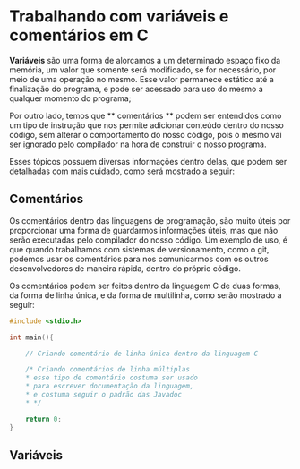 # Trabalhando com variáveis e comentários em C 

**Variáveis** são uma forma de alorcamos a um determinado espaço fixo da memória, um valor que 
somente será modificado, se for necessário, por meio de uma operação no mesmo. Esse valor 
permanece estático até a finalização do programa, e pode ser acessado para uso do mesmo a 
qualquer momento do programa;

Por outro lado, temos que ** comentários ** podem ser entendidos como um tipo de instrução que 
nos permite adicionar conteúdo dentro do nosso código, sem alterar o comportamento do nosso 
código, pois o mesmo vai ser ignorado pelo compilador na hora de construir o nosso programa.

Esses tópicos possuem diversas informações dentro delas, que podem ser detalhadas com mais 
cuidado, como será mostrado a seguir:


## Comentários 
Os comentários dentro das linguagens de programação, são muito úteis por proporcionar uma forma 
de guardarmos informações úteis, mas que não serão executadas pelo compilador do nosso código. 
Um exemplo de uso, é que quando trabalhamos com sistemas de versionamento, como o git, 
podemos usar os comentários para nos comunicarmos com os outros desenvolvedores de maneira 
rápida, dentro do próprio código. 

Os comentários podem ser feitos dentro da linguagem C de duas formas, da forma de linha única,
e da forma de multilinha, como serão mostrado a seguir:


```C 
#include <stdio.h>

int main(){

    // Criando comentário de linha única dentro da linguagem C 

    /* Criando comentários de linha múltiplas
    * esse tipo de comentário costuma ser usado
    * para escrever documentação da linguagem,
    * e costuma seguir o padrão das Javadoc
    * */

    return 0;
}
```


## Variáveis
